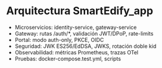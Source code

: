 # Arquitectura SmartEdify_app

- Microservicios: identity-service, gateway-service
- Gateway: rutas /auth/*, validación JWT/DPoP, rate-limits
- Portal: modo auth-only, PKCE, OIDC
- Seguridad: JWK ES256/EdDSA, JWKS, rotación doble kid
- Observabilidad: métricas Prometheus, trazas OTel
- Pruebas: docker-compose.test.yml, scripts
